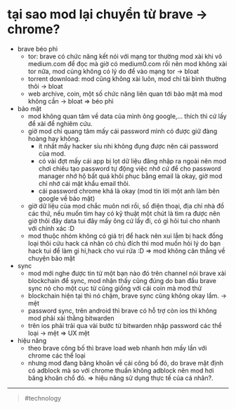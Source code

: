 # tại sao mod lại chuyển từ brave → chrome?

- brave béo phì
  - tor: brave có chức năng kết nói với mạng tor thường mod xài khi vô medium.com để đọc mà giờ có medium0.com rồi nên mod không xài tor nữa, mod củng không có lý do để vào mạng tor → bloat
  - torrent download: mod cũng không xài luôn, mod chỉ tải bình thường thôi → bloat
  - web archive, coin, một số chức năng liên quan tới bảo mật mà mod không cần → bloat
    ⇒ béo phì
- bảo mật
  - mod không quan tâm về data của mình ông google,... thích thì cứ lấy để xài để nghiêm cứu.
  - giờ mod chỉ quang tâm mấy cái password mình có được giữ đàng hoàng hay không.
    - ít nhất mấy hacker sỉu nhi không đụng được nên cái password của mod.
    - có vài đợt mấy cái app bị lọt dữ liệu đăng nhập ra ngoài nên mod chơi chiêu tạo password tự động việc nhớ cứ để cho password manager nhớ hộ bất quá khôi phục bằng email là okay, giờ mod chỉ nhớ cái mật khẩu email thôi.
    - cái password chrome khá là okay (mod tin lời một anh làm bên google về bảo mật)
  - giờ dữ liệu của mod chắc muôn nơi rồi, số điện thoại, địa chỉ nhà đồ các thứ, nếu muốn tìm hay có kỹ thuật một chút là tìm ra được nên giờ thôi đây data tui đây mấy ông cứ lấy đi, có gì hỏi tui cho nhanh với chính xác :D
  - mod thuộc nhóm không có giá trị để hack nên xui lắm bị hack đồng loại thôi cứu hack cá nhân có chủ đích thì mod muốn hỏi lý do bạn hack tui để làm gì hỉ,hack cho vui rứa :D
    ⇒ mod không căn thẳng về chuyện bảo mật
- sync
  - mod mới nghe được tin từ một bạn nào đó trên channel nói brave xài blockchain để sync, mod nhận thấy cũng đúng do ban đầu brave sync nó cho một cục từ cũng giống với cái coin mà mod thử
  - blockchain hiện tại thì nó chậm, brave sync cũng không okay lắm. → mệt
  - password sync, trên android thì brave có hỗ trợ còn ios thì không mod phải xài thằng bitwarden
  - trên ios phải trải qua vài bước từ bitwarden nhập password các thể loại → mệt
    => UX mệt
- hiệu năng
  - theo brave công bố thì brave load web nhanh hơn mấy lần với chrome các thể loại
  - nhưng mod đang băng khoăn về cái công bố đó, do brave mặt định có adblock mà so với chrome thuần không adblock nên mod hơi băng khoăn chổ đó.
    ⇒ hiệu năng sử dụng thực tế của cá nhân?.

---

> #technology
